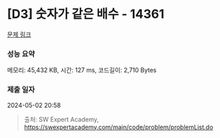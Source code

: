 # [D3] 숫자가 같은 배수 - 14361 

[문제 링크](https://swexpertacademy.com/main/code/problem/problemDetail.do?contestProbId=AYCnY9Kqu6YDFARx) 

### 성능 요약

메모리: 45,432 KB, 시간: 127 ms, 코드길이: 2,710 Bytes

### 제출 일자

2024-05-02 20:58



> 출처: SW Expert Academy, https://swexpertacademy.com/main/code/problem/problemList.do